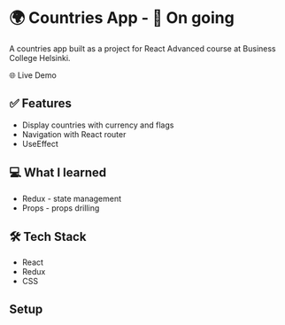 # 🌍 Countries App - 🚧 On going

A countries app built as a project for React Advanced course at Business College Helsinki. 

🌐 Live Demo

## ✅ Features

* Display countries with currency and flags
* Navigation with React router
* UseEffect 

## 💻 What I learned
* Redux - state management
* Props - props drilling 

## 🛠️ Tech Stack

* React
* Redux
* CSS

## Setup
